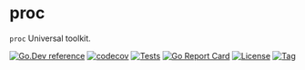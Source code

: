 # proc

`proc` Universal toolkit.

[![Go.Dev reference](https://img.shields.io/badge/go.dev-reference-blue?logo=go&logoColor=white)](https://pkg.go.dev/github.com/thinkgos/proc?tab=doc)
[![codecov](https://codecov.io/gh/thinkgos/proc/branch/main/graph/badge.svg)](https://codecov.io/gh/thinkgos/proc)
[![Tests](https://github.com/thinkgos/proc/actions/workflows/ci.yml/badge.svg)](https://github.com/thinkgos/proc/actions/workflows/ci.yml)
[![Go Report Card](https://goreportcard.com/badge/github.com/thinkgos/proc)](https://goreportcard.com/report/github.com/thinkgos/proc)
[![License](https://img.shields.io/github/license/thinkgos/proc)](https://github.com/thinkgos/proc/raw/main/LICENSE)
[![Tag](https://img.shields.io/github/v/tag/thinkgos/proc)](https://github.com/thinkgos/proc/tags)
